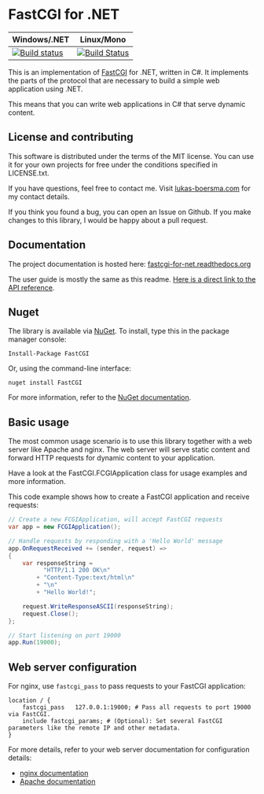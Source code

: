 # FastCGI for .NET

| Windows/.NET | Linux/Mono |
| ------------ | ---------- |
| [![Build status](https://ci.appveyor.com/api/projects/status/bm1ohjrtrp878i8y?svg=true)](https://ci.appveyor.com/project/LukasBoersma/fastcgi) | [![Build Status](https://travis-ci.org/LukasBoersma/FastCGI.svg)](https://travis-ci.org/LukasBoersma/FastCGI) |

This is an implementation of [FastCGI](http://www.fastcgi.com/devkit/doc/fcgi-spec.html) for .NET, written in C#. It implements the parts of the protocol that are necessary to build a simple web application using .NET.

This means that you can write web applications in C# that serve dynamic content.

## License and contributing

This software is distributed under the terms of the MIT license. You can use it for your own projects for free under the conditions specified in LICENSE.txt.

If you have questions, feel free to contact me. Visit [lukas-boersma.com](https://lukas-boersma.com) for my contact details.

If you think you found a bug, you can open an Issue on Github. If you make changes to this library, I would be happy about a pull request.

## Documentation

The project documentation is hosted here: [fastcgi-for-net.readthedocs.org](http://fastcgi-for-net.readthedocs.org/en/latest/)

The user guide is mostly the same as this readme. [Here is a direct link to the API reference](http://fastcgi-for-net.readthedocs.org/en/latest/api_reference).

## Nuget

The library is available via [NuGet](https://www.nuget.org/packages/FastCGI/). To install, type this in the package manager console:

    Install-Package FastCGI

Or, using the command-line interface:

    nuget install FastCGI

For more information, refer to the [NuGet documentation](https://docs.nuget.org/consume).

## Basic usage

The most common usage scenario is to use this library together with a web server like Apache and nginx. The web server will serve static content and forward HTTP requests for dynamic content to your application.

Have a look at the FastCGI.FCGIApplication class for usage examples and more information.

This code example shows how to create a FastCGI application and receive requests:

```csharp
// Create a new FCGIApplication, will accept FastCGI requests
var app = new FCGIApplication();

// Handle requests by responding with a 'Hello World' message
app.OnRequestReceived += (sender, request) =>
{
    var responseString =
          "HTTP/1.1 200 OK\n"
        + "Content-Type:text/html\n"
        + "\n"
        + "Hello World!";

    request.WriteResponseASCII(responseString);
    request.Close();
};

// Start listening on port 19000
app.Run(19000);
```

## Web server configuration

For nginx, use `fastcgi_pass` to pass requests to your FastCGI application:

    location / {
        fastcgi_pass   127.0.0.1:19000; # Pass all requests to port 19000 via FastCGI.
        include fastcgi_params; # (Optional): Set several FastCGI parameters like the remote IP and other metadata.
    }

For more details, refer to your web server documentation for configuration details:

 * [nginx documentation](http://nginx.org/en/docs/http/ngx_http_fastcgi_module.html)
 * [Apache documentation](http://httpd.apache.org/mod_fcgid/mod/mod_fcgid.html)
